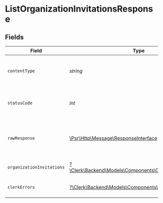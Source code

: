 # ListOrganizationInvitationsResponse


## Fields

| Field                                                                                                           | Type                                                                                                            | Required                                                                                                        | Description                                                                                                     |
| --------------------------------------------------------------------------------------------------------------- | --------------------------------------------------------------------------------------------------------------- | --------------------------------------------------------------------------------------------------------------- | --------------------------------------------------------------------------------------------------------------- |
| `contentType`                                                                                                   | *string*                                                                                                        | :heavy_check_mark:                                                                                              | HTTP response content type for this operation                                                                   |
| `statusCode`                                                                                                    | *int*                                                                                                           | :heavy_check_mark:                                                                                              | HTTP response status code for this operation                                                                    |
| `rawResponse`                                                                                                   | [\Psr\Http\Message\ResponseInterface](https://www.php-fig.org/psr/psr-7/#33-psrhttpmessageresponseinterface)    | :heavy_check_mark:                                                                                              | Raw HTTP response; suitable for custom response parsing                                                         |
| `organizationInvitations`                                                                                       | [?\Clerk\Backend\Models\Components\OrganizationInvitations](../../Models/Components/OrganizationInvitations.md) | :heavy_minus_sign:                                                                                              | A list of organization invitations                                                                              |
| `clerkErrors`                                                                                                   | [?\Clerk\Backend\Models\Components\ClerkErrors](../../Models/Components/ClerkErrors.md)                         | :heavy_minus_sign:                                                                                              | Request was not successful                                                                                      |